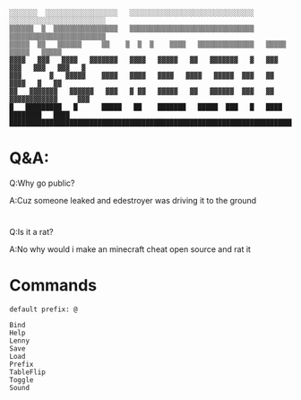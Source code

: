 ```░░░░░░░░░░░░░░░░░░░░░░░░░░░░░░░░░░░░░░░░░░░░░░░░░░░░░░░░░░░░░░░░░░░░░░░░░░░░░░░░░░░░░░░░
░░░░░░░  ░░░░░░░░░░░░░░░░░░   ░░░░░░░░░░░░░░░░░░░░░░░░░░░░░░░   ░░░░░░░░░░░░░░░░░░░░░░░░
▒▒▒▒▒▒  ▒  ▒▒▒▒▒▒▒▒▒▒▒▒▒▒▒▒   ▒▒▒▒▒▒▒▒▒▒▒▒▒▒▒▒▒▒▒▒▒▒▒▒▒▒▒▒▒▒▒   ▒▒▒▒▒▒▒▒▒▒▒▒▒▒▒▒▒▒▒▒▒▒▒▒
▒▒▒▒▒  ▒▒   ▒▒▒▒▒▒     ▒▒    ▒  ▒  ▒    ▒▒▒▒   ▒▒▒▒▒▒▒▒▒▒▒▒▒▒   ▒▒▒▒▒   ▒▒▒▒▒   ▒▒▒▒▒   
▓▓▓▓   ▓▓▓   ▓▓▓▓   ▓▓▓▓▓▓▓   ▓▓▓▓   ▓▓▓▓▓   ▓▓   ▓▓▓▓▓▓▓   ▓   ▓▓▓  ▓▓▓   ▓▓▓   ▓▓▓   ▓
▓▓▓       ▓   ▓▓▓▓▓    ▓▓▓▓   ▓▓▓▓   ▓▓▓▓   ▓▓▓▓   ▓▓▓▓▓  ▓▓▓   ▓▓         ▓▓▓▓   ▓   ▓▓
▓▓   ▓▓▓▓▓▓▓   ▓▓▓▓▓▓   ▓▓▓   ▓ ▓▓   ▓▓▓▓▓   ▓▓   ▓▓▓▓▓▓  ▓▓▓   ▓▓  ▓▓▓▓▓▓▓▓▓▓▓▓     ▓▓▓
█   █████████   █      █████   ██    ███████   █████  ███   █   ████     ████████   ████
████████████████████████████████████████████████████████████████████████████████████████
```
# Q&A:
Q:Why go public?

A:Cuz someone leaked and edestroyer was driving it to the ground
#
Q:Is it a rat?

A:No why would i make an minecraft cheat open source and rat it

# Commands
```
default prefix: @
```
```
Bind
Help
Lenny
Save
Load
Prefix
TableFlip
Toggle
Sound
```